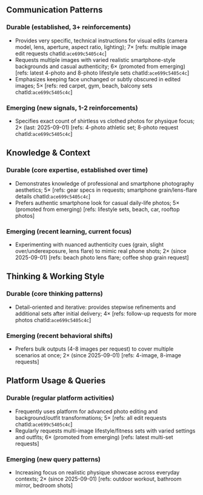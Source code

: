 ## Communication Patterns
### Durable (established, 3+ reinforcements)
- Provides very specific, technical instructions for visual edits (camera model, lens, aperture, aspect ratio, lighting); 7× [refs: multiple image edit requests chatId:`ace699c5405c4c`]
- Requests multiple images with varied realistic smartphone-style backgrounds and casual authenticity; 6× (promoted from emerging) [refs: latest 4-photo and 8-photo lifestyle sets chatId:`ace699c5405c4c`]
- Emphasizes keeping face unchanged or subtly obscured in edited images; 5× [refs: red carpet, gym, beach, balcony sets chatId:`ace699c5405c4c`]

### Emerging (new signals, 1-2 reinforcements)
- Specifies exact count of shirtless vs clothed photos for physique focus; 2× (last: 2025-09-01) [refs: 4-photo athletic set; 8-photo request chatId:`ace699c5405c4c`]

## Knowledge & Context
### Durable (core expertise, established over time)
- Demonstrates knowledge of professional and smartphone photography aesthetics; 5× [refs: gear specs in requests; smartphone grain/lens-flare details chatId:`ace699c5405c4c`]
- Prefers authentic smartphone look for casual daily-life photos; 5× (promoted from emerging) [refs: lifestyle sets, beach, car, rooftop photos]

### Emerging (recent learning, current focus)
- Experimenting with nuanced authenticity cues (grain, slight over/underexposure, lens flare) to mimic real phone shots; 2× (since 2025-09-01) [refs: beach photo lens flare; coffee shop grain request]

## Thinking & Working Style
### Durable (core thinking patterns)
- Detail-oriented and iterative: provides stepwise refinements and additional sets after initial delivery; 4× [refs: follow-up requests for more photos chatId:`ace699c5405c4c`]

### Emerging (recent behavioral shifts)
- Prefers bulk outputs (4-8 images per request) to cover multiple scenarios at once; 2× (since 2025-09-01) [refs: 4-image, 8-image requests]

## Platform Usage & Queries
### Durable (regular platform activities)
- Frequently uses platform for advanced photo editing and background/outfit transformations; 5× [refs: all edit requests chatId:`ace699c5405c4c`]
- Regularly requests multi-image lifestyle/fitness sets with varied settings and outfits; 6× (promoted from emerging) [refs: latest multi-set requests]

### Emerging (new query patterns)
- Increasing focus on realistic physique showcase across everyday contexts; 2× (since 2025-09-01) [refs: outdoor workout, bathroom mirror, bedroom shots]